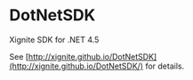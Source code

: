 DotNetSDK
=========

Xignite SDK for .NET 4.5


See [http://xignite.github.io/DotNetSDK](http://xignite.github.io/DotNetSDK/) for details.
